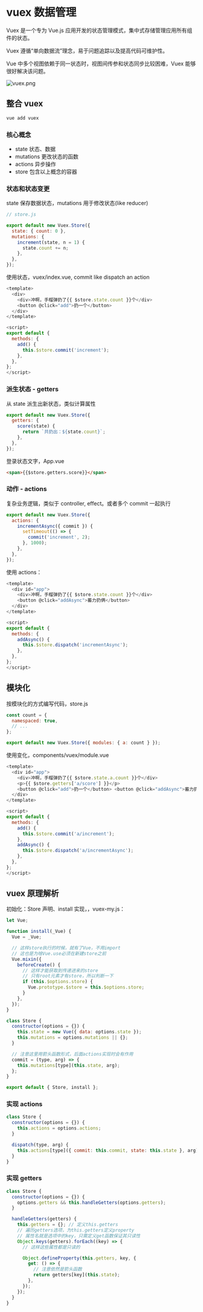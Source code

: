 # vuex 数据管理

Vuex 是⼀个专为 Vue.js 应⽤开发的状态管理模式，集中式存储管理应⽤所有组件的状态。

Vuex 遵循“单向数据流”理念，易于问题追踪以及提⾼代码可维护性。

Vue 中多个视图依赖于同⼀状态时，视图间传参和状态同步⽐较困难，Vuex 能够很好解决该问题。

![vuex.png](../../assets/images/vuex.png)

## 整合 vuex

```bash
vue add vuex
```

### 核⼼概念

- state 状态、数据
- mutations 更改状态的函数
- actions 异步操作
- store 包含以上概念的容器

### 状态和状态变更

state 保存数据状态，mutations ⽤于修改状态(like reducer)

```js
// store.js

export default new Vuex.Store({
  state: { count: 0 },
  mutations: {
    increment(state, n = 1) {
      state.count += n;
    },
  },
});
```

使⽤状态，vuex/index.vue, commit like dispatch an action

```js
<template>
  <div>
    <div>冲啊，⼿榴弹扔了{{ $store.state.count }}个</div>
    <button @click="add">扔⼀个</button>
  </div>
</template>

<script>
export default {
  methods: {
    add() {
      this.$store.commit('increment');
    },
  },
};
</script>
```

### 派⽣状态 - getters

从 state 派⽣出新状态，类似计算属性

```js
export default new Vuex.Store({
  getters: {
    score(state) {
      return `共扔出：${state.count}`;
    },
  },
});
```

登录状态⽂字，App.vue

```html
<span>{{$store.getters.score}}</span>
```

### 动作 - actions

复杂业务逻辑，类似于 controller, effect。或者多个 commit 一起执行

```js
export default new Vuex.Store({
  actions: {
    incrementAsync({ commit }) {
      setTimeout(() => {
        commit('increment', 2);
      }, 1000);
    },
  },
});
```

使⽤ actions：

```js
<template>
  <div id="app">
    <div>冲啊，⼿榴弹扔了{{ $store.state.count }}个</div>
    <button @click="addAsync">蓄⼒扔俩</button>
  </div>
</template>

<script>
export default {
  methods: {
    addAsync() {
      this.$store.dispatch('incrementAsync');
    },
  },
};
</script>
```

## 模块化

按模块化的⽅式编写代码，store.js

```js
const count = {
  namespaced: true,
  // ...
};

export default new Vuex.Store({ modules: { a: count } });
```

使⽤变化，components/vuex/module.vue

```js
<template>
  <div id="app">
    <div>冲啊，⼿榴弹扔了{{ $store.state.a.count }}个</div>
    <p>{{ $store.getters['a/score'] }}</p>
    <button @click="add">扔⼀个</button> <button @click="addAsync">蓄⼒扔俩</button>
  </div>
</template>

<script>
export default {
  methods: {
    add() {
      this.$store.commit('a/increment');
    },
    addAsync() {
      this.$store.dispatch('a/incrementAsync');
    },
  },
};
</script>
```

## vuex 原理解析

初始化：Store 声明、install 实现，，vuex-my.js：

```js
let Vue;

function install(_Vue) {
  Vue = _Vue;

  // 这样store执⾏的时候，就有了Vue，不⽤import
  // 这也是为啥Vue.use必须在新建store之前
  Vue.mixin({
    beforeCreate() {
      // 这样才能获取到传递进来的store
      // 只有root元素才有store，所以判断⼀下
      if (this.$options.store) {
        Vue.prototype.$store = this.$options.store;
      }
    },
  });
}

class Store {
  constructor(options = {}) {
    this.state = new Vue({ data: options.state });
    this.mutations = options.mutations || {};
  }

  // 注意这⾥⽤箭头函数形式，后⾯actions实现时会有作⽤
  commit = (type, arg) => {
    this.mutations[type](this.state, arg);
  };
}

export default { Store, install };
```

### 实现 actions

```js
class Store {
  constructor(options = {}) {
    this.actions = options.actions;
  }

  dispatch(type, arg) {
    this.actions[type]({ commit: this.commit, state: this.state }, arg);
  }
}
```

### 实现 getters

```js
class Store {
  constructor(options = {}) {
    options.getters && this.handleGetters(options.getters);
  }

  handleGetters(getters) {
    this.getters = {}; // 定义this.getters
    // 遍历getters选项，为this.getters定义property
    // 属性名就是选项中的key，只需定义get函数保证其只读性
    Object.keys(getters).forEach((key) => {
      // 这样这些属性都是只读的

      Object.defineProperty(this.getters, key, {
        get: () => {
          // 注意依然是箭头函数
          return getters[key](this.state);
        },
      });
    });
  }
}
```

